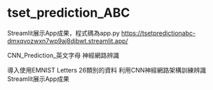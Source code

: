 # tset_prediction_ABC
Streamlit展示App成果，程式碼為app.py
https://tsetpredictionabc-dmxqvozwxn7wp9aj8djbwt.streamlit.app/

CNN_Prediction_英文字母  神經網路辨識

導入使用EMNIST Letters 26類別的資料
利用CNN神經網路架構訓練辨識
Streamlit展示App成果
